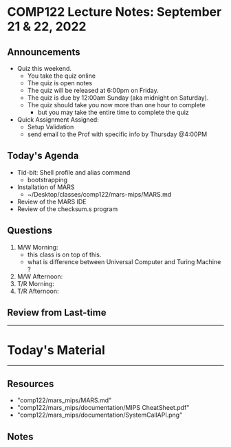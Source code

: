 # COMP122 Lecture Notes: September 21 & 22, 2022

## Announcements
   * Quiz this weekend.
     - You take the quiz online
     - The quiz is open notes
     - The quiz will be released at 6:00pm on Friday.
     - The quiz is due by 12:00am Sunday (aka midnight on Saturday).
     - The quiz should take you now more than one hour to complete
       * but you may take the entire time to complete the quiz
   * Quick Assignment Assigned:
     - Setup Validation
     - send email to the Prof with specific info by Thursday @4:00PM

## Today's Agenda
   * Tid-bit: Shell profile and alias command
     - bootstrapping
   * Installation of MARS
     - ~/Desktop/classes/comp122/mars-mips/MARS.md
   * Review of the MARS IDE
   * Review of the checksum.s program


## Questions
   1. M/W Morning: 
      - this class is on top of this.
      - what is difference between Universal Computer and Turing Machine ?
   1. M/W Afternoon:
   1. T/R Morning:
   1. T/R Afternoon:
 

## Review from Last-time
 


---
# Today's Material


---
## Resources
   * "comp122/mars_mips/MARS.md"
   * "comp122/mars_mips/documentation/MIPS CheatSheet.pdf"
   * "comp122/mars_mips/documentation/SystemCallAPI.png"

## Notes
